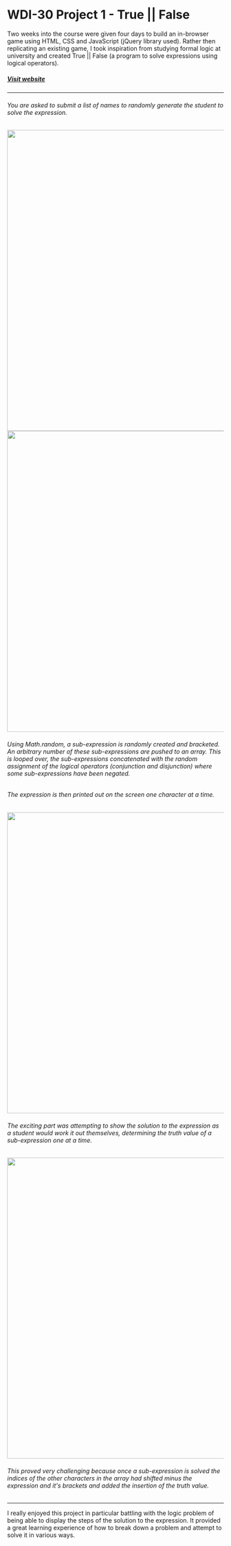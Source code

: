 # WDI-30 Project 1 - True || False

Two weeks into the course were given four days to build an in-browser game using HTML, CSS and JavaScript (jQuery library used). Rather then replicating an existing game, I took inspiration from studying formal logic at university and created True || False (a program to solve expressions using logical operators).


##### [Visit website](https://logical-operators.herokuapp.com)

---

###### You are asked to submit a list of names to randomly generate the student to solve the expression.

<img src="https://i.imgur.com/YkhzcQ7.png" width="700">

<img src="https://i.imgur.com/oN1uxEi.png" width="700">

###### Using Math.random, a sub-expression is randomly created and bracketed. An arbitrary number of these sub-expressions are pushed to an array. This is looped over, the sub-expressions concatenated with the random assignment of the logical operators (conjunction and disjunction) where some sub-expressions have been negated.

######  The expression is then printed out on the screen one character at a time.

<img src="https://i.imgur.com/2Qyq8he.png" width="700">


###### The exciting part was attempting to show the solution to the expression as a student would work it out themselves, determining the truth value of a sub-expression one at a time.

<img src="https://i.imgur.com/nsUpLnx.png" width="700">

###### This proved very challenging because once a sub-expression is solved the indices of the other characters in the array had shifted minus the expression and it's brackets and added the insertion of the truth value.

---

I really enjoyed this project in particular battling with the logic problem of being able to display the steps of the solution to the expression. It provided a great learning experience of how to break down a problem and attempt to solve it in various ways.

